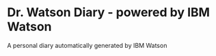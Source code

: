 # Dr. Watson Diary - powered by IBM Watson

A personal diary automatically generated by IBM Watson


